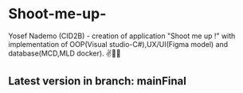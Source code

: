# Shoot-me-up-
Yosef Nademo (CID2B) - creation of application "Shoot me up !" with implementation of OOP(Visual studio-C#),UX/UI(Figma model) and database(MCD,MLD docker).
✌🐱‍💻
## Latest version in branch: mainFinal
